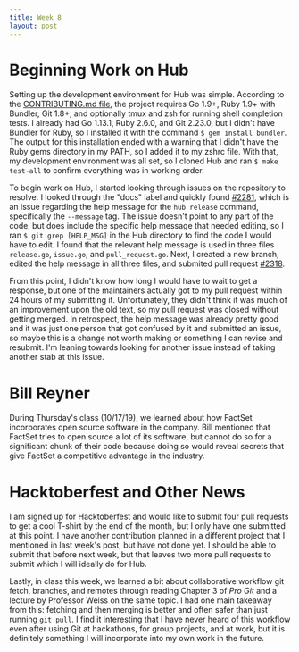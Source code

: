 ```yaml
---
title: Week 8
layout: post
---
```


# Beginning Work on Hub

Setting up the development environment for Hub was simple. According to the [CONTRIBUTING.md file](https://github.com/github/hub/blob/master/CONTRIBUTING.md), the project requires Go 1.9+, Ruby 1.9+ with Bundler, Git 1.8+, and optionally tmux and zsh for running shell completion tests. I already had Go 1.13.1, Ruby 2.6.0, and Git 2.23.0, but I didn't have Bundler for Ruby, so I installed it with the command `$ gem install bundler`. The output for this installation ended with a warning that I didn't have the Ruby gems directory in my PATH, so I added it to my zshrc file. With that, my development environment was all set, so I cloned Hub and ran `$ make test-all` to confirm everything was in working order.

To begin work on Hub, I started looking through issues on the repository to resolve. I looked through the "docs" label and quickly found [#2281](https://github.com/github/hub/issues/2281), which is an issue regarding the help message for the `hub release` command, specifically the `--message` tag. The issue doesn't point to any part of the code, but does include the specific help message that needed editing, so I ran `$ git grep [HELP_MSG]` in the Hub directory to find the code I would have to edit. I found that the relevant help message is used in three files `release.go`, `issue.go`, and `pull_request.go`. Next, I created a new branch, edited the help message in all three files, and submited pull request [#2318](https://github.com/github/hub/pull/2318).

From this point, I didn't know how long I would have to wait to get a response, but one of the maintainers actually got to my pull request within 24 hours of my submitting it. Unfortunately, they didn't think it was much of an improvement upon the old text, so my pull request was closed without getting merged. In retrospect, the help message was already pretty good and it was just one person that got confused by it and submitted an issue, so maybe this is a change not worth making or something I can revise and resubmit. I'm leaning towards looking for another issue instead of taking another stab at this issue.

# Bill Reyner

During Thursday's class (10/17/19), we learned about how FactSet incorporates open source software in the company. Bill mentioned that FactSet tries to open source a lot of its software, but cannot do so for a significant chunk of their code because doing so would reveal secrets that give FactSet a competitive advantage in the industry.

# Hacktoberfest and Other News

I am signed up for Hacktoberfest and would like to submit four pull requests to get a cool T-shirt by the end of the month, but I only have one submitted at this point. I have another contribution planned in a different project that I mentioned in last week's post, but have not done yet. I should be able to submit that before next week, but that leaves two more pull requests to submit which I will ideally do for Hub.

Lastly, in class this week, we learned a bit about collaborative workflow git fetch, branches, and remotes through reading Chapter 3 of _Pro Git_ and a lecture by Professor Weiss on the same topic. I had one main takeaway from this: fetching and then merging is better and often safer than just running `git pull`. I find it interesting that I have never heard of this workflow even after using Git at hackathons, for group projects, and at work, but it is definitely something I will incorporate into my own work in the future.
